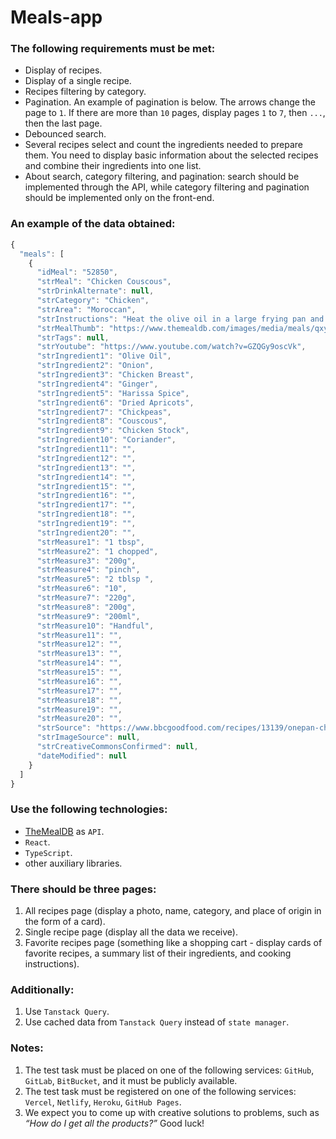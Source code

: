# Meals-app

### The following requirements must be met:

- Display of recipes.
- Display of a single recipe.
- Recipes filtering by category.
- Pagination.
  An example of pagination is below. The arrows change the page to `1`. If there are more than `10` pages, display pages `1` to `7`, then `...`, then the last page.
- Debounced search.
- Several recipes select and count the ingredients needed to prepare them. You need to display basic information about the selected recipes and combine their ingredients into one list.
- About search, category filtering, and pagination: search should be implemented through the API, while category filtering and pagination should be implemented only on the front-end.

### An example of the data obtained:

```jsx
{
  "meals": [
    {
      "idMeal": "52850",
      "strMeal": "Chicken Couscous",
      "strDrinkAlternate": null,
      "strCategory": "Chicken",
      "strArea": "Moroccan",
      "strInstructions": "Heat the olive oil in a large frying pan and cook the onion for 1-2 mins just until softened. Add the chicken and fry for 7-10 mins until cooked through and the onions have turned golden. Grate over the ginger, stir through the harissa to coat everything and cook for 1 min more.\r\n\r\nTip in the apricots, chickpeas and couscous, then pour over the stock and stir once. Cover with a lid or tightly cover the pan with foil and leave for about 5 mins until the couscous has soaked up all the stock and is soft. Fluff up the couscous with a fork and scatter over the coriander to serve. Serve with extra harissa, if you like.",
      "strMealThumb": "https://www.themealdb.com/images/media/meals/qxytrx1511304021.jpg",
      "strTags": null,
      "strYoutube": "https://www.youtube.com/watch?v=GZQGy9oscVk",
      "strIngredient1": "Olive Oil",
      "strIngredient2": "Onion",
      "strIngredient3": "Chicken Breast",
      "strIngredient4": "Ginger",
      "strIngredient5": "Harissa Spice",
      "strIngredient6": "Dried Apricots",
      "strIngredient7": "Chickpeas",
      "strIngredient8": "Couscous",
      "strIngredient9": "Chicken Stock",
      "strIngredient10": "Coriander",
      "strIngredient11": "",
      "strIngredient12": "",
      "strIngredient13": "",
      "strIngredient14": "",
      "strIngredient15": "",
      "strIngredient16": "",
      "strIngredient17": "",
      "strIngredient18": "",
      "strIngredient19": "",
      "strIngredient20": "",
      "strMeasure1": "1 tbsp",
      "strMeasure2": "1 chopped",
      "strMeasure3": "200g",
      "strMeasure4": "pinch",
      "strMeasure5": "2 tblsp ",
      "strMeasure6": "10",
      "strMeasure7": "220g",
      "strMeasure8": "200g",
      "strMeasure9": "200ml",
      "strMeasure10": "Handful",
      "strMeasure11": "",
      "strMeasure12": "",
      "strMeasure13": "",
      "strMeasure14": "",
      "strMeasure15": "",
      "strMeasure16": "",
      "strMeasure17": "",
      "strMeasure18": "",
      "strMeasure19": "",
      "strMeasure20": "",
      "strSource": "https://www.bbcgoodfood.com/recipes/13139/onepan-chicken-couscous",
      "strImageSource": null,
      "strCreativeCommonsConfirmed": null,
      "dateModified": null
    }
  ]
}
```

### Use the following technologies:

- [TheMealDB](https://www.themealdb.com/api.php?ref=apilist.fun) as `API`.
- `React`.
- `TypeScript`.
- other auxiliary libraries.

### There should be three pages:

1. All recipes page (display a photo, name, category, and place of origin in the form of a card).
2. Single recipe page (display all the data we receive).
3. Favorite recipes page (something like a shopping cart - display cards of favorite recipes, a summary list of their ingredients, and cooking instructions).

### Additionally:

1. Use `Tanstack Query`.
2. Use cached data from `Tanstack Query` instead of `state manager`.

### Notes:

1. The test task must be placed on one of the following services: `GitHub`, `GitLab`, `BitBucket`, and it must be publicly available.
2. The test task must be registered on one of the following services: `Vercel`, `Netlify`, `Heroku`, `GitHub Pages`.
3. We expect you to come up with creative solutions to problems, such as _“How do I get all the products?”_ Good luck!
